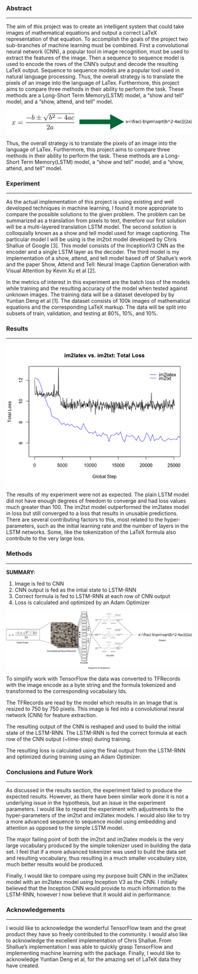 ### Abstract

***

The aim of this project was to create an intelligent system that could take images of mathematical equations and output a correct LaTeX representation of that equation. To accomplish the goals of the project two sub-branches of machine learning must be combined. First a convolutional neural network (CNN), a popular tool in image recognition, must be used to extract the features of the image. Then a sequence to sequence model is used to encode the rows of the CNN’s output and decode the resulting LaTeX output. Sequence to sequence models are a popular tool used in natural language processing. Thus, the overall strategy is to translate the pixels of an image into the language of LaTex. Furthermore, this project aims to compare three methods in their ability to perform the task. These methods are a Long-Short Term Memory(LSTM) model, a “show and tell” model, and a “show, attend, and tell” model.

![Mapping](../images/mapping.png)

Thus, the overall strategy is to translate the pixels of an image into the language of LaTex. Furthermore, this project aims to compare three methods in their ability to perform the task. These methods are a Long-Short Term Memory(LSTM) model, a “show and tell” model, and a “show, attend, and tell” model.

### Experiment

***

As the actual implementation of this project is using existing and well developed techniques in machine learning, I found it more appropriate to compare the possible solutions to the given problem. The problem can be summarized as a translation from pixels to text, therefore our first solution will be a multi-layered translation LSTM model. The second solution is colloquially known as a show and tell model used for image captioning. The particular model I will be using is the im2txt model developed by Chris Shallue of Google [3]. This model consists of the InceptionV3 CNN as the encoder and a single LSTM layer as the decoder. The third model is my implementation of a show, attend, and tell model based off of Shallue’s work and the paper Show, Attend and Tell: Neural Image Caption Generation with Visual Attention by Kevin Xu et al [2].

In the metrics of interest in this experiment are the batch loss of the models while training and the resulting accuracy of the model when tested against unknown images. The training data will be a dataset developed by by Yuntian Deng et al [1]. The dataset consists of 100k images of mathematical equations and the corresponding LaTeX markup. The data will be split into subsets of train, validation, and testing at 80%, 10%, and 10%.

### Results

***

![Results](../images/results.png)

The results of my experiment were not as expected. The plain LSTM model did not have enough degrees of freedom to converge and had loss values much greater than 100. The im2txt model outperformed the im2latex model in loss but still converged to a loss that results in unusable predictions. There are several contributing factors to this, most related to the hyper-parameters, such as the initial learning rate and the number of layers in the LSTM networks. Some, like the tokenization of the LaTeX formula also contribute to the very large loss.

### Methods

***

**SUMMARY:**
1. Image is fed to CNN
2. CNN output is fed as the intial state to LSTM-RNN
3. Correct formula is fed to LSTM-RNN at each row of CNN output
4. Loss is calculated and optimized by an Adam Optimizer

![Methods](../images/methods.png)

To simplify work with TensorFlow the data was converted to TFRecords with the image encode as a byte string and the formula tokenized and transformed to the corresponding vocabulary Ids.

The TFRecords are read by the model which results in an Image that is resized to 750 by 750 pixels. This image is fed into a convolutional neural network (CNN) for feature extraction.

The resulting output of the CNN is reshaped and used to build the initial state of the LSTM-RNN. The LSTM-RNN is fed the correct formula at each row of the CNN output (~time-step) during training.

The resulting loss is calculated using the final output from the LSTM-RNN and optimized during training using an Adam Optimizer.

### Conclusions and Future Work

***

As discussed in the results section, the experiment failed to produce the expected results. However, as there have been similar work done it is not a underlying issue in the hypothesis, but an issue in the experiment parameters. I would like to repeat the experiment with adjustments to the hyper-parameters of the im2txt and im2latex models. I would also like to try a more advanced sequence to sequence model using embedding and attention as opposed to the simple LSTM model.

The major failing point of both the im2txt and im2latex models is the very large vocabulary produced by the simple tokenizer used in building the data set. I feel that if a more advanced tokenizer was used to build the data set and resulting vocabulary, thus resulting in a much smaller vocabulary size, much better results would be produced.

Finally, I would like to compare using my purpose built CNN in the im2latex model with an im2latex model using Inception V3 as the CNN. I initially believed that the Inception CNN would provide to much information to the LSTM-RNN, however I now believe that it would aid in performance.

### Acknowledgements

***

I would like to acknowledge the wonderful TensorFlow team and the great product they have so freely contributed to the community. I would also like to acknowledge the excellent implementation of Chris Shallue. From Shallue’s implementation I was able to quickly grasp TensorFlow and implementing machine learning with the package. Finally, I would like to acknowledge Yuntian Deng et al, for the amazing set of LaTeX data they have created.
